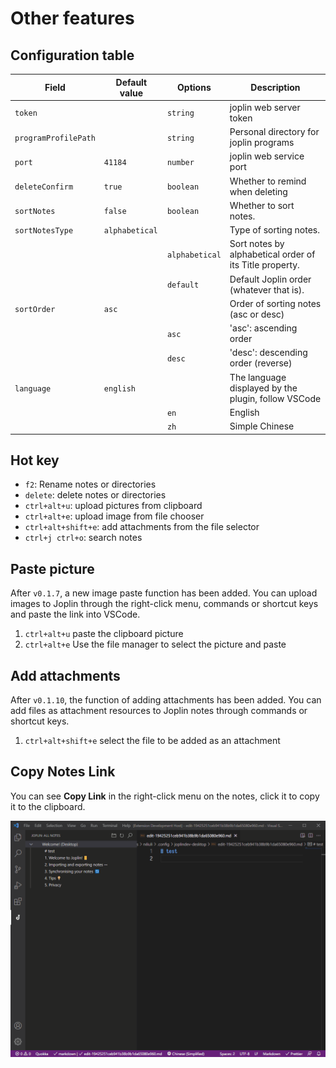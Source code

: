 # Other features

## Configuration table

| Field                | Default value  | Options        | Description                                             |
| -------------------- | -------------- | -------------- | ------------------------------------------------------- |
| `token`              |                | `string`       | joplin web server token                                 |
| `programProfilePath` |                | `string`       | Personal directory for joplin programs                  |
| `port`               | `41184`        | `number`       | joplin web service port                                 |
| `deleteConfirm`      | `true`         | `boolean`      | Whether to remind when deleting                         |
| `sortNotes`          | `false`        | `boolean`      | Whether to sort notes.                                  |
| `sortNotesType`      | `alphabetical` |                | Type of sorting notes.                                  |
|                      |                | `alphabetical` | Sort notes by alphabetical order of its Title property. |
|                      |                | `default`      | Default Joplin order (whatever that is).                |
| `sortOrder`          | `asc`          |                | Order of sorting notes (asc or desc)                    |
|                      |                | `asc`          | 'asc': ascending order                                  |
|                      |                | `desc`         | 'desc': descending order (reverse)                      |
| `language`           | `english`      |                | The language displayed by the plugin, follow VSCode     |
|                      |                | `en`           | English                                                 |
|                      |                | `zh`           | Simple Chinese                                          |

## Hot key

- `f2`: Rename notes or directories
- `delete`: delete notes or directories
- `ctrl+alt+u`: upload pictures from clipboard
- `ctrl+alt+e`: upload image from file chooser
- `ctrl+alt+shift+e`: add attachments from the file selector
- `ctrl+j ctrl+o`: search notes

## Paste picture

After `v0.1.7`, a new image paste function has been added. You can upload images to Joplin through the right-click menu, commands or shortcut keys and paste the link into VSCode.

1. `ctrl+alt+u` paste the clipboard picture
2. `ctrl+alt+e` Use the file manager to select the picture and paste

## Add attachments

After `v0.1.10`, the function of adding attachments has been added. You can add files as attachment resources to Joplin notes through commands or shortcut keys.

1. `ctrl+alt+shift+e` select the file to be added as an attachment

## Copy Notes Link

You can see **Copy Link** in the right-click menu on the notes, click it to copy it to the clipboard.

![Copy Notes Link](../images/copy-link.gif)
